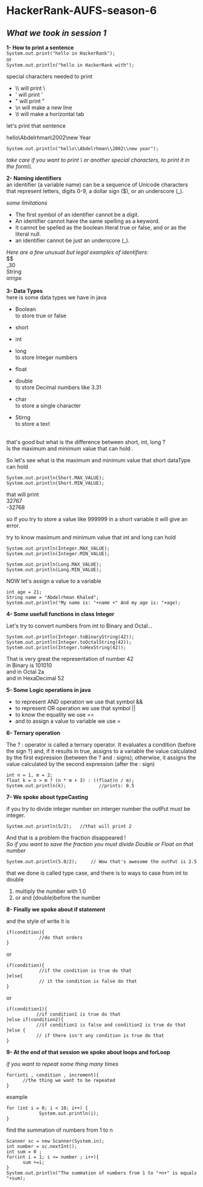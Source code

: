 # HackerRank-AUFS-season-6

## _What we took in session 1_ 


**1- How to print a sentence**<br>
`System.out.print("hello in HackerRank");`<br>
or <br>
`System.out.println("hello in HackerRank with");`<br>

special characters needed to print<br>

- \\\   will print \
- \'   will print '
- \"   will print "
- \n   will make a new line
- \t   will make a horizontal tab

let's print that sentence 

hello\Abdelrhman\2002\new Year

```
System.out.println("hello\\Abdelrhman\\2002\\new year");
```
_take care if you want to print \ or another special characters, to print it in the form\\\\._

**2- Naming identifiers**<br>
an identifier (a variable name) can be a sequence of Unicode characters that represent letters, digits 0-9, a dollar sign ($), or an underscore (_).<br>

_some limitations_

- The first symbol of an identifier cannot be a digit.
- An identifier cannot have the same spelling as a keyword.
- It cannot be spelled as the boolean literal true or false, and or as the literal null.
- an identifier cannot be just an underscore (_).

_Here are a few unusual but legal examples of identifiers:_<br>
$$<br>
_30<br>
String<br>
ατηρε<br>
<br>
**3- Data Types**<br>
here is some data types we have in java

- Boolean<br>
to store true or false

- short
- int 
- long<br>
to store Integer numbers

- float
- double<br>
to store Decimal numbers like 3.31 

- char<br>
to store a single character 
- Stirng<br>
to store a text
<br>
that's good but what is the difference between short, int, long ?<br>
Is the maximum and minimum value that can hold .<br>

So let's see what is the maximum and minimum value that short dataType can hold<br>

```
System.out.println(Short.MAX_VALUE);
System.out.println(Short.MIN_VALUE);
```

that will print<br>
32767<br>
-32768<br>

so if you try to store a value like 999999 in a short variable it will give an error.<br>

try to know maximum and minimum value that int and long can hold<br>

```
System.out.println(Integer.MAX_VALUE);
System.out.println(Integer.MIN_VALUE);

System.out.println(Long.MAX_VALUE);
System.out.println(Long.MIN_VALUE);
```

NOW let's assign a value to a variable
```
int age = 21;
String name = "Abdelrhman Khaled";
System.out.println("My name is: "+name +" And my age is: "+age);
```

**4- Some usefull functions in class Integer**<br>
  
Let's try to convert numbers from int to Binary and Octal...

```
System.out.println(Integer.toBinaryString(42));
System.out.println(Integer.toOctalString(42));
System.out.println(Integer.toHexString(42));
```

That is very great the representation of number 42<br>
in Binary is 101010<br>
and in Octal 2a<br>
and in HexaDecimal 52<br>

**5- Some Logic operations in java**<br>

- to represent AND operation we use that symbol &&
- to represent  OR operation we use that symbol ||
- to know the equality we use ==
- and to assign a value to variable we use = 

**6- Ternary operation**<br>


The ? : operator is called a ternary operator. It evaluates a condition (before the sign ?) and, if it results in true, assigns to a variable the value calculated by the first expression (between the ? and : signs); otherwise, it assigns the value calculated by the second expression (after the : sign)

```
int n = 1, m = 2;
float k = n > m ? (n * m + 3) : ((float)n / m);
System.out.println(k);            //prints: 0.5
```

**7- We spoke about typeCasting**<br>

if you try to divide integer number on interger number the outPut must be integer.

`System.out.println(5/2);   //that will print 2`

And that is a problem the fraction disappeared !<br>
_So if you want to save the fraction you must divide Double or Float on that number_<br>

`System.out.println(5.0/2);     // Wow that's awesome the outPut is 2.5 `

that we done is called type case, and there is to ways to case from int to double<br>

1. multiply the number with 1.0
2. or and (double)before the number

**8- Finally we spoke about if statement**<br>

and the style of write it is 

```
if(condition){
            //do that orders
}
```
or

```
if(condition){
            //if the condition is true do that 
}else{
            // it the condition is false do that 
}
```
or

```
if(condition1){
           //if condition1 is true do that 
}else if(condition2){
           //if condition1 is false and condition2 is true do that 
}else {
           // if there isn't any condition is true do that
}
```
 **9- At the end of that session we spoke about loops and forLoop**<br>

_if you want to repeat some thing many times_

```
for(inti , condition , increment){
      //the thing we want to be repeated
}
```
example
```
for (int i = 0; i < 10; i++) {
            System.out.println(i);
}
```
find the summation of numbers from 1 to n
```
Scanner sc = new Scanner(System.in);
int number = sc.nextInt(); 
int sum = 0 ;
for(int i = 1; i <= number ; i++){
      sum +=i;
}
System.out.println("The summation of numbers from 1 to "+n+" is equals "+sum);
```





 

   



 


